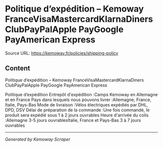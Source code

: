 # Politique d’expédition – Kemoway FranceVisaMastercardKlarnaDiners ClubPayPalApple PayGoogle PayAmerican Express

Source URL: https://kemoway.fr/policies/shipping-policy

## Content

Politique d’expédition – Kemoway FranceVisaMastercardKlarnaDiners ClubPayPalApple PayGoogle PayAmerican Express

Politique d’expédition Entrepôt d'expédition :Camps Kemoway en Allemagne et en France Pays dans lesquels nous pouvons livrer :Allemagne, France, Italie, Pays-Bas Mode de livraison :Vélos électriques expédiés par DHL, DPD, DSV Délai de préparation de la commande :Une fois commandé, le produit sera expédié sous 1 à 2 jours ouvrables Heure d'arrivée du colis :Allemagne 3-5 jours ouvrablesItalie, France et Pays-Bas 3 à 7 jours ouvrables

---
*Generated by Kemoway Scraper*
